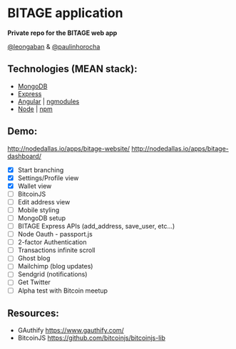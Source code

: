 BITAGE application
================

<strong>Private repo for the BITAGE web app</strong>

<a href="https://twitter.com@leongaban">@leongaban</a> & <a href="https://twitter.com@paulinhorocha">@paulinhorocha</a>

Technologies (MEAN stack):
------
* <a href="http://docs.mongodb.org/manual/">MongoDB</a>
* <a href="http://expressjs.com/">Express</a>
* <a href="https://docs.angularjs.org/guide">Angular</a> | <a href="http://ngmodules.org/">ngmodules</a>
* <a href="http://nodejs.org/api/">Node</a> | <a href="https://www.npmjs.com/">npm</a>

Demo:
------
http://nodedallas.io/apps/bitage-website/
http://nodedallas.io/apps/bitage-dashboard/

- [x] Start branching
- [x] Settings/Profile view
- [x] Wallet view
- [ ] BitcoinJS
- [ ] Edit address view
- [ ] Mobile styling
- [ ] MongoDB setup
- [ ] BITAGE Express APIs (add_address, save_user, etc...)
- [ ] Node Oauth - passport.js
- [ ] 2-factor Authentication
- [ ] Transactions infinite scroll
- [ ] Ghost blog
- [ ] Mailchimp (blog updates)
- [ ] Sendgrid (notifications)
- [ ] Get Twitter
- [ ] Alpha test with Bitcoin meetup

Resources:
------
* GAuthify https://www.gauthify.com/
* BitcoinJS https://github.com/bitcoinjs/bitcoinjs-lib
